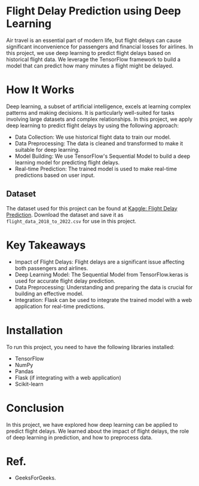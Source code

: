 # Flight Delay Prediction using Deep Learning
Air travel is an essential part of modern life, but flight delays can cause significant inconvenience for passengers and financial losses for airlines. In this project, we use deep learning to predict flight delays based on historical flight data. We leverage the TensorFlow framework to build a model that can predict how many minutes a flight might be delayed.

# How It Works
Deep learning, a subset of artificial intelligence, excels at learning complex patterns and making decisions. It is particularly well-suited for tasks involving large datasets and complex relationships. In this project, we apply deep learning to predict flight delays by using the following approach:
* Data Collection: We use historical flight data to train our model.
* Data Preprocessing: The data is cleaned and transformed to make it suitable for deep learning.
* Model Building: We use TensorFlow's Sequential Model to build a deep learning model for predicting flight delays.
* Real-time Prediction: The trained model is used to make real-time predictions based on user input.

## Dataset

The dataset used for this project can be found at [Kaggle: Flight Delay Prediction](https://www.kaggle.com/datasets/whenamancodes/flight-delay-prediction). Download the dataset and save it as `flight_data_2018_to_2022.csv` for use in this project.

# Key Takeaways
* Impact of Flight Delays: Flight delays are a significant issue affecting both passengers and airlines.
* Deep Learning Model: The Sequential Model from TensorFlow.keras is used for accurate flight delay prediction.
* Data Preprocessing: Understanding and preparing the data is crucial for building an effective model.
* Integration: Flask can be used to integrate the trained model with a web application for real-time predictions.

# Installation
To run this project, you need to have the following libraries installed:
* TensorFlow
* NumPy
* Pandas
* Flask (if integrating with a web application)
* Scikit-learn

# Conclusion
In this project, we have explored how deep learning can be applied to predict flight delays. We learned about the impact of flight delays, the role of deep learning in prediction, and how to preprocess data.

# Ref. 
* GeeksForGeeks. 
